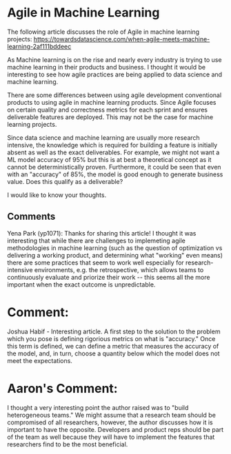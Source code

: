 # Agile in Machine Learning

The following article discusses the role of Agile in machine learning projects: https://towardsdatascience.com/when-agile-meets-machine-learning-2af111bddeec

As Machine learning is on the rise and nearly every industry is trying to use machine learning in their products and business. I thought it would be interesting to see how agile practices are being applied to data science and machine learning.

There are some differences between using agile development conventional products to using agile in machine learning products. Since Agile focuses on certain quality and correctness metrics for each sprint and ensures deliverable features are deployed. This may not be the case for machine learning projects.

Since data science and machine learning are usually more research intensive, the knowledge which is required for building a feature is initially absent as well as the exact deliverables. For example, we might not want a ML model accuracy of 95% but this is at best a theoretical concept as it cannot be deterministically proven. Furthermore, it could be seen that even with an "accuracy" of 85%, the model is good enough to generate business value. Does this qualify as a deliverable?

I would like to know your thoughts.


## Comments

Yena Park (yp1071): Thanks for sharing this article! I thought it was interesting that while there are challenges to implemeting agile methodologies in machine learning (such as the question of optimization vs delivering a working product, and determining what "working" even means) there are some practices that seem to work well especially for research-intensive environments, e.g. the retrospective, which allows teams to continuously evaluate and priorize their work -- this seems all the more important when the exact outcome is unpredictable.


# Comment:

Joshua Habif - Interesting article. A first step to the solution to the problem which you pose is defining rigorious metrics on what is "accuracy." Once this term is defined, we can define a metric that measures the accuracy of the model, and, in turn, choose a quantity below which the model does not meet the expectations.   

# Aaron's Comment:
I thought a very interesting point the author raised was to "build heterogeneous teams." We might assume that a research team should be compromised of all researchers, however, the author discusses how it is important to have the opposite. Developers and product reps should be part of the team as well because they will have to implement the features that researchers find to be the most beneficial. 


